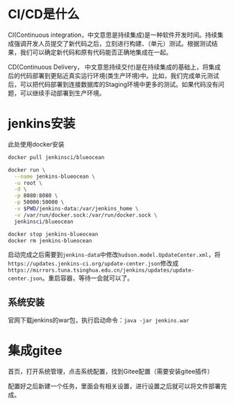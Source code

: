 # CI/CD是什么

CI(Continuous integration，中文意思是持续集成)是一种软件开发时间。持续集成强调开发人员提交了新代码之后，立刻进行构建、（单元）测试。根据测试结果，我们可以确定新代码和原有代码能否正确地集成在一起。

CD(Continuous Delivery， 中文意思持续交付)是在持续集成的基础上，将集成后的代码部署到更贴近真实运行环境(类生产环境)中。比如，我们完成单元测试后，可以把代码部署到连接数据库的Staging环境中更多的测试。如果代码没有问题，可以继续手动部署到生产环境。

# jenkins安装

此处使用docker安装

```bash
docker pull jenkinsci/blueocean

docker run \
  --name jenkins-blueocean \
  -u root \
  -d \
  -p 8080:8080 \
  -p 50000:50000 \
  -v $PWD/jenkins-data:/var/jenkins_home \
  -v /var/run/docker.sock:/var/run/docker.sock \
  jenkinsci/blueocean

docker stop jenkins-blueocean
docker rm jenkins-blueocean
```

启动完成之后需要到`jenkins-data`中修改`hudson.model.UpdateCenter.xml`，将`https://updates.jenkins-ci.org/update-center.json`修改成`https://mirrors.tuna.tsinghua.edu.cn/jenkins/updates/update-center.json`。重启容器，等待一会就可以了。

## 系统安装

官网下载jenkins的war包，执行启动命令：`java -jar jenkins.war`

# 集成gitee

首页，打开系统管理，点击系统配置，找到Gitee配置（需要安装gitee插件）

配置好之后新建一个任务，里面会有相关设置，进行设置之后就可以将文件部署完成。

